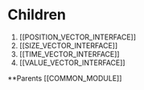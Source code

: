 # Children
1. [[POSITION_VECTOR_INTERFACE]]
2. [[SIZE_VECTOR_INTERFACE]]
3. [[TIME_VECTOR_INTERFACE]]
4. [[VALUE_VECTOR_INTERFACE]]

**Parents
[[COMMON_MODULE]] 